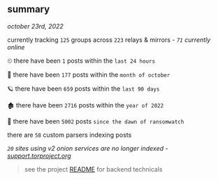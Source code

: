 
## summary
_october 23rd, 2022_

currently tracking `125` groups across `223` relays & mirrors - _`71` currently online_

⏲ there have been `1` posts within the `last 24 hours`

🦈 there have been `177` posts within the `month of october`

🪐 there have been `659` posts within the `last 90 days`

🏚 there have been `2716` posts within the `year of 2022`

🦕 there have been `5002` posts `since the dawn of ransomwatch`

there are `58` custom parsers indexing posts

_`20` sites using v2 onion services are no longer indexed - [support.torproject.org](https://support.torproject.org/onionservices/v2-deprecation/)_

> see the project [README](https://github.com/joshhighet/ransomwatch#ransomwatch--) for backend technicals
